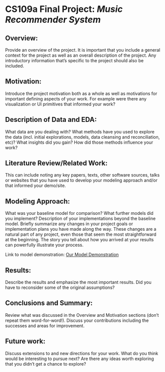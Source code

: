 # CS109a Final Project: *Music Recommender System*

## Overview: 
Provide an overview of the project. It is important that you include a general context for the project as well as an overall description of the project. Any introductory information that’s specific to the project should also be included.

## Motivation: 
Introduce the project motivation both as a whole as well as motivations for important defining aspects of your work. For example were there any visualization or UI primitives that informed your work?

## Description of Data and EDA: 
What data are you dealing with? What methods have you used to explore the data (incl. initial explorations, models, data cleansing and reconciliation, etc)? What insights did you gain? How did those methods influence your work?

## Literature Review/Related Work: 
This can include noting any key papers, texts, other software sources, talks or websites that you have used to develop your modeling approach and/or that informed your demo/site.

## Modeling Approach: 
What was your baseline model for comparison? What further models did you implement? Description of your implementations beyond the baseline model. Briefly summarize any changes in your project goals or implementation plans you have made along the way. These changes are a natural part of any project, even those that seem the most straightforward at the beginning. The story you tell about how you arrived at your results can powerfully illustrate your process.

Link to model demonstration: [Our Model Demonstration](http://ec2-3-16-137-40.us-east-2.compute.amazonaws.com:3000/)

## Results: 
Describe the results and emphasize the most important results. Did you have to reconsider some of the original assumptions?

## Conclusions and Summary: 
Review what was discussed in the Overview and Motivation sections (don’t repeat them word-for-word!). Discuss your contributions including the successes and areas for improvement.

## Future work: 
Discuss extensions to and new directions for your work. What do you think would be interesting to pursue next? Are there any ideas worth exploring that you didn’t get a chance to explore?



